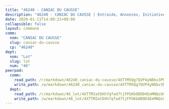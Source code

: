 ```yaml
---
title: "46240 - CANIAC DU CAUSSE"
description: "46240 - CANIAC DU CAUSSE | Entraide, Annonces, Initiatives"
date: 2020-01-11T14:09:21+09:00
collapsible: false
layout: commune
comm:
  nom: "CANIAC DU CAUSSE"
  slug: caniac-du-causse
  cp: "46240"
dept:
  nom: "Lot"
  slug: lot
  num: "46"
peerpad:
  comm:
    read_path: /r/markdown/46240_caniac-du-causse/4XTTM5Qg7QVP4yN8bv3PNUxKyviwJT94xj96uxnEHEAv1hMv2
    write_path: /w/markdown/46240_caniac-du-causse/4XTTM5Qg7QVP4yN8bv3PNUxKyviwJT94xj96uxnEHEAv1hMv2-K3TgURoZVtxQpxbcn1P3JJgKWHb8F4P351m77BESbnqD5R3JnqnuP2mXxsyhd3Q9bnELzEKTfXxV4964v5Sm2aSvUk7bPRnK4LzQyJvzXfJ4QbRQt7A1P6aNdHBzjGeuzX2VtXnr
  dept:
    read_path: /r/markdown/46_lot/4XTTM2atDXh7qfad7tjFPGKb8B9D4EeMNQsUG7H6r5PvcsmQY
    write_path: /w/markdown/46_lot/4XTTM2atDXh7qfad7tjFPGKb8B9D4EeMNQsUG7H6r5PvcsmQY-K3TgUvJaCyZvzJ7KFBouD3E9Db8SxVd6F9MJ4VM5wtYfGyhK8U9f2jgCEG1ZP5QbGj9NK2WPVZdPjtw9bJHLE1PoGwVsSft8aSDsZrWh6CwkugjgRfbWWHf5TabrG7vmtM7v9WUc
---
```


